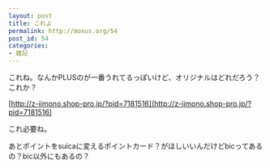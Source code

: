 ```yaml
---
layout: post
title: これよ
permalink: http://moxus.org/54
post_id: 54
categories: 
- 雑記
---
```


これね。なんかPLUSのが一番うれてるっぽいけど、オリジナルはどれだろう？これか？


[http://z-iimono.shop-pro.jp/?pid=7181516](http://z-iimono.shop-pro.jp/?pid=7181516)

これ必要ね。

あとポイントをsuicaに変えるポイントカード？がほしいいんだけどbicってあるの？bic以外にもあるの？